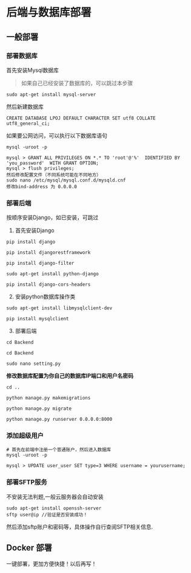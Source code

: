 # 后端与数据库部署

## 一般部署

### 部署数据库

首先安装Mysql数据库

> 如果自己已经安装了数据库的，可以跳过本步骤

```
sudo apt-get install mysql-server
```
然后新建数据库
```
CREATE DATABASE LPOJ DEFAULT CHARACTER SET utf8 COLLATE utf8_general_ci;
```
如果要公网访问，可以执行以下数据库语句
```
mysql -uroot -p

mysql > GRANT ALL PRIVILEGES ON *.* TO 'root'@'%'  IDENTIFIED BY 'you_password'  WITH GRANT OPTION;
mysql > flush privileges;
然后修改配置文件（不同系统可能在不同地方）
sudo nano /etc/mysql/mysql.conf.d/mysqld.cnf 
修改bind-address 为 0.0.0.0
```

### 部署后端

按顺序安装Django，如已安装，可跳过

1. 首先安装Django
```
pip install django

pip install djangorestframework

pip install django-filter

sudo apt-get install python-django

pip install django-cors-headers
```
2. 安装python数据库操作类
```
sudo apt-get install libmysqlclient-dev

pip install mysqlclient
```

3. 部署后端
```
cd Backend

cd Backend

sudo nano setting.py
```

**修改数据库配置为你自己的数据库IP端口和用户名密码**

```
cd ..

python manage.py makemigrations

python manage.py migrate

python manage.py runserver 0.0.0.0:8000
```

### 添加超级用户
```
# 首先在前端中注册一个普通账户，然后进入数据库
mysql -uroot -p

mysql > UPDATE user_user SET type=3 WHERE username = yourusername;
```


### 部署SFTP服务
不安装无法判题,一般云服务器会自动安装

```
sudo apt-get install openssh-server
sftp user@ip //验证是否安装成功！
```
然后添加sftp账户和密码等，具体操作自行查阅SFTP相关信息.

## Docker 部署
一键部署，更加方便快捷！以后再写！